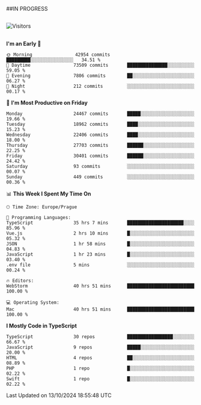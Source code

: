 ##IN PROGRESS
##
![Visitors](https://komarev.com/ghpvc/?username=petrbui&style=for-the-badge&label=Visitors+👀)



##
<!--
[![My GitHub stats](https://github-readme-stats.vercel.app/api?username=petrbui&theme=github_dark)](https://github.com/anuraghazra/github-readme-stats)

[![My wakatime stats](https://github-readme-stats.vercel.app/api/wakatime?username=petrbui&theme=github_dark)](https://github.com/anuraghazra/github-readme-stats)
-->
<!--START_SECTION:waka-->
**I'm an Early 🐤** 

```text
🌞 Morning                42954 commits       █████████░░░░░░░░░░░░░░░░   34.51 % 
🌆 Daytime                73509 commits       ███████████████░░░░░░░░░░   59.05 % 
🌃 Evening                7806 commits        ██░░░░░░░░░░░░░░░░░░░░░░░   06.27 % 
🌙 Night                  212 commits         ░░░░░░░░░░░░░░░░░░░░░░░░░   00.17 % 
```
📅 **I'm Most Productive on Friday** 

```text
Monday                   24467 commits       █████░░░░░░░░░░░░░░░░░░░░   19.66 % 
Tuesday                  18962 commits       ████░░░░░░░░░░░░░░░░░░░░░   15.23 % 
Wednesday                22406 commits       ████░░░░░░░░░░░░░░░░░░░░░   18.00 % 
Thursday                 27703 commits       ██████░░░░░░░░░░░░░░░░░░░   22.25 % 
Friday                   30401 commits       ██████░░░░░░░░░░░░░░░░░░░   24.42 % 
Saturday                 93 commits          ░░░░░░░░░░░░░░░░░░░░░░░░░   00.07 % 
Sunday                   449 commits         ░░░░░░░░░░░░░░░░░░░░░░░░░   00.36 % 
```


📊 **This Week I Spent My Time On** 

```text
🕑︎ Time Zone: Europe/Prague

💬 Programming Languages: 
TypeScript               35 hrs 7 mins       █████████████████████░░░░   85.96 % 
Vue.js                   2 hrs 10 mins       █░░░░░░░░░░░░░░░░░░░░░░░░   05.32 % 
JSON                     1 hr 58 mins        █░░░░░░░░░░░░░░░░░░░░░░░░   04.83 % 
JavaScript               1 hr 23 mins        █░░░░░░░░░░░░░░░░░░░░░░░░   03.40 % 
.env file                5 mins              ░░░░░░░░░░░░░░░░░░░░░░░░░   00.24 % 

🔥 Editors: 
WebStorm                 40 hrs 51 mins      █████████████████████████   100.00 % 

💻 Operating System: 
Mac                      40 hrs 51 mins      █████████████████████████   100.00 % 
```

**I Mostly Code in TypeScript** 

```text
TypeScript               30 repos            █████████████████░░░░░░░░   66.67 % 
JavaScript               9 repos             █████░░░░░░░░░░░░░░░░░░░░   20.00 % 
HTML                     4 repos             ██░░░░░░░░░░░░░░░░░░░░░░░   08.89 % 
PHP                      1 repo              █░░░░░░░░░░░░░░░░░░░░░░░░   02.22 % 
Swift                    1 repo              █░░░░░░░░░░░░░░░░░░░░░░░░   02.22 % 
```




 Last Updated on 13/10/2024 18:55:48 UTC
<!--END_SECTION:waka-->

